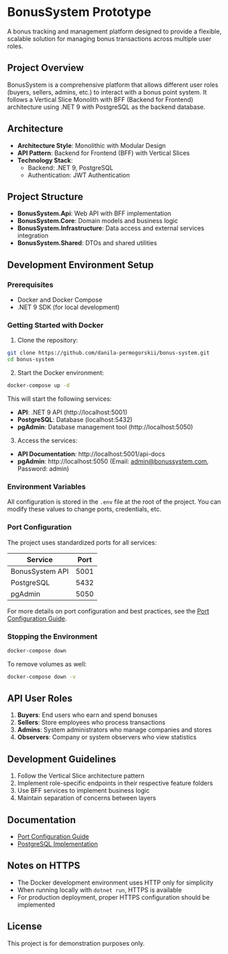 # BonusSystem Prototype

A bonus tracking and management platform designed to provide a flexible, scalable solution for managing bonus transactions across multiple user roles.

## Project Overview

BonusSystem is a comprehensive platform that allows different user roles (buyers, sellers, admins, etc.) to interact with a bonus point system. It follows a Vertical Slice Monolith with BFF (Backend for Frontend) architecture using .NET 9 with PostgreSQL as the backend database.

## Architecture

- **Architecture Style**: Monolithic with Modular Design
- **API Pattern**: Backend for Frontend (BFF) with Vertical Slices
- **Technology Stack**:
  - Backend: .NET 9, PostgreSQL
  - Authentication: JWT Authentication

## Project Structure

- **BonusSystem.Api**: Web API with BFF implementation
- **BonusSystem.Core**: Domain models and business logic
- **BonusSystem.Infrastructure**: Data access and external services integration
- **BonusSystem.Shared**: DTOs and shared utilities

## Development Environment Setup

### Prerequisites

- Docker and Docker Compose
- .NET 9 SDK (for local development)

### Getting Started with Docker

1. Clone the repository:

```bash
git clone https://github.com/danila-permogorskii/bonus-system.git
cd bonus-system
```

2. Start the Docker environment:

```bash
docker-compose up -d
```

This will start the following services:

- **API**: .NET 9 API (http://localhost:5001)
- **PostgreSQL**: Database (localhost:5432)
- **pgAdmin**: Database management tool (http://localhost:5050)

3. Access the services:

- **API Documentation**: http://localhost:5001/api-docs
- **pgAdmin**: http://localhost:5050 (Email: admin@bonussystem.com, Password: admin)

### Environment Variables

All configuration is stored in the `.env` file at the root of the project. You can modify these values to change ports, credentials, etc.

### Port Configuration

The project uses standardized ports for all services:

| Service          | Port  |
|------------------|-------|
| BonusSystem API  | 5001  |
| PostgreSQL       | 5432  |
| pgAdmin          | 5050  |

For more details on port configuration and best practices, see the [Port Configuration Guide](docs/Port-Configuration.md).

### Stopping the Environment

```bash
docker-compose down
```

To remove volumes as well:

```bash
docker-compose down -v
```

## API User Roles

1. **Buyers**: End users who earn and spend bonuses
2. **Sellers**: Store employees who process transactions
3. **Admins**: System administrators who manage companies and stores
4. **Observers**: Company or system observers who view statistics

## Development Guidelines

1. Follow the Vertical Slice architecture pattern
2. Implement role-specific endpoints in their respective feature folders
3. Use BFF services to implement business logic
4. Maintain separation of concerns between layers

## Documentation

- [Port Configuration Guide](docs/Port-Configuration.md)
- [PostgreSQL Implementation](docs/PostgreSQL-Implementation.md)

## Notes on HTTPS

- The Docker development environment uses HTTP only for simplicity
- When running locally with `dotnet run`, HTTPS is available
- For production deployment, proper HTTPS configuration should be implemented

## License

This project is for demonstration purposes only.

